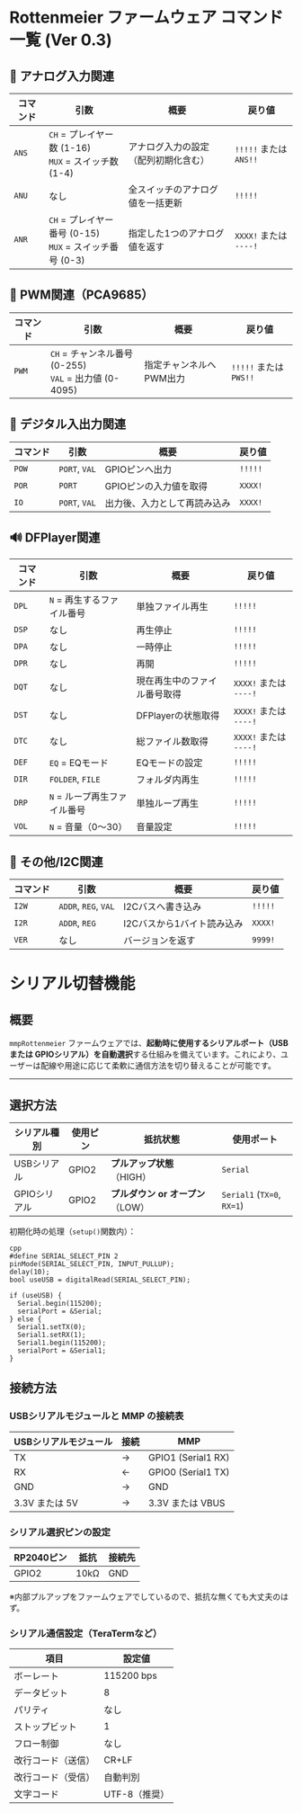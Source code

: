 # Rottenmeier ファームウェア コマンド一覧 (Ver 0.3)

## 🔶 アナログ入力関連

| コマンド | 引数                        | 概要                              | 戻り値      |
|----------|-----------------------------|-----------------------------------|-------------|
| `ANS`    | `CH` = プレイヤー数 (1-16) <br> `MUX` = スイッチ数 (1-4) | アナログ入力の設定（配列初期化含む） | `!!!!!` または `ANS!!` |
| `ANU`    | なし                        | 全スイッチのアナログ値を一括更新         | `!!!!!`     |
| `ANR`    | `CH` = プレイヤー番号 (0-15) <br> `MUX` = スイッチ番号 (0-3) | 指定した1つのアナログ値を返す           | `XXXX!` または `----!` |

## 🔷 PWM関連（PCA9685）

| コマンド | 引数                              | 概要                         | 戻り値          |
|----------|-----------------------------------|------------------------------|-----------------|
| `PWM`    | `CH` = チャンネル番号 (0-255) <br> `VAL` = 出力値 (0-4095) | 指定チャンネルへPWM出力        | `!!!!!` または `PWS!!` |

## 🔸 デジタル入出力関連

| コマンド | 引数                              | 概要                         | 戻り値        |
|----------|-----------------------------------|------------------------------|---------------|
| `POW`    | `PORT`, `VAL`                     | GPIOピンへ出力               | `!!!!!`       |
| `POR`    | `PORT`                            | GPIOピンの入力値を取得        | `XXXX!`       |
| `IO`     | `PORT`, `VAL`                     | 出力後、入力として再読み込み   | `XXXX!`       |

## 🔊 DFPlayer関連

| コマンド | 引数                       | 概要                     | 戻り値            |
|----------|----------------------------|--------------------------|-------------------|
| `DPL`    | `N` = 再生するファイル番号 | 単独ファイル再生           | `!!!!!`           |
| `DSP`    | なし                       | 再生停止                   | `!!!!!`           |
| `DPA`    | なし                       | 一時停止                   | `!!!!!`           |
| `DPR`    | なし                       | 再開                       | `!!!!!`           |
| `DQT`    | なし                       | 現在再生中のファイル番号取得 | `XXXX!` または `----!` |
| `DST`    | なし                       | DFPlayerの状態取得         | `XXXX!` または `----!` |
| `DTC`    | なし                       | 総ファイル数取得            | `XXXX!` または `----!` |
| `DEF`    | `EQ` = EQモード            | EQモードの設定              | `!!!!!`           |
| `DIR`    | `FOLDER`, `FILE`           | フォルダ内再生              | `!!!!!`           |
| `DRP`    | `N` = ループ再生ファイル番号 | 単独ループ再生              | `!!!!!`           |
| `VOL`    | `N` = 音量（0〜30）        | 音量設定                    | `!!!!!`           |

## 🧩 その他/I2C関連

| コマンド | 引数                              | 概要                         | 戻り値        |
|----------|-----------------------------------|------------------------------|---------------|
| `I2W`    | `ADDR`, `REG`, `VAL`              | I2Cバスへ書き込み             | `!!!!!`       |
| `I2R`    | `ADDR`, `REG`                     | I2Cバスから1バイト読み込み     | `XXXX!`       |
| `VER`    | なし                               | バージョンを返す              | `9999!`       |


# シリアル切替機能

## 概要

`mmpRottenmeier` ファームウェアでは、**起動時に使用するシリアルポート（USB または GPIOシリアル）を自動選択**する仕組みを備えています。これにより、ユーザーは配線や用途に応じて柔軟に通信方法を切り替えることが可能です。

---

## 選択方法

| シリアル種別 | 使用ピン     | 抵抗状態             | 使用ポート    |
|--------------|--------------|----------------------|----------------|
| USBシリアル   | GPIO2        | **プルアップ状態**（HIGH） | `Serial`       |
| GPIOシリアル  | GPIO2        | **プルダウン or オープン**（LOW） | `Serial1` (`TX=0`, `RX=1`) |

初期化時の処理（`setup()`関数内）：

```
cpp
#define SERIAL_SELECT_PIN 2
pinMode(SERIAL_SELECT_PIN, INPUT_PULLUP);
delay(10);
bool useUSB = digitalRead(SERIAL_SELECT_PIN);

if (useUSB) {
  Serial.begin(115200);
  serialPort = &Serial;
} else {
  Serial1.setTX(0);
  Serial1.setRX(1);
  Serial1.begin(115200);
  serialPort = &Serial1;
}
```

## 接続方法

### USBシリアルモジュールと MMP の接続表

| USBシリアルモジュール | 接続 | MMP        |
| ------------ | -- | ------------------ |
| TX           | →  | GPIO1 (Serial1 RX) |
| RX           | ←  | GPIO0 (Serial1 TX) |
| GND          | →  | GND                |
| 3.3V または 5V  | →  | 3.3V または VBUS      |

### シリアル選択ピンの設定
| RP2040ピン | 抵抗   | 接続先 |
| -------- | ---- | --- |
| GPIO2    | 10kΩ | GND |
※内部プルアップをファームウェアでしているので、抵抗な無くても大丈夫のはず。

### シリアル通信設定（TeraTermなど）
| 項目        | 設定値        |
| --------- | ---------- |
| ボーレート     | 115200 bps |
| データビット    | 8          |
| パリティ      | なし         |
| ストップビット   | 1          |
| フロー制御     | なし         |
| 改行コード（送信） | CR+LF      |
| 改行コード（受信） | 自動判別       |
| 文字コード     | UTF-8（推奨）  |
